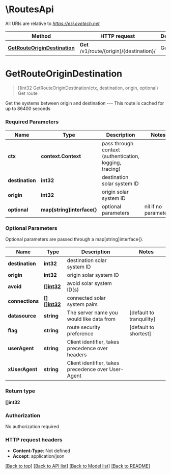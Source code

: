 # \RoutesApi

All URIs are relative to *https://esi.evetech.net*

Method | HTTP request | Description
------------- | ------------- | -------------
[**GetRouteOriginDestination**](RoutesApi.md#GetRouteOriginDestination) | **Get** /v1/route/{origin}/{destination}/ | Get route


# **GetRouteOriginDestination**
> []int32 GetRouteOriginDestination(ctx, destination, origin, optional)
Get route

Get the systems between origin and destination  ---  This route is cached for up to 86400 seconds

### Required Parameters

Name | Type | Description  | Notes
------------- | ------------- | ------------- | -------------
 **ctx** | **context.Context** | pass through context (authentication, logging, tracing)
  **destination** | **int32**| destination solar system ID | 
  **origin** | **int32**| origin solar system ID | 
 **optional** | **map[string]interface{}** | optional parameters | nil if no parameters

### Optional Parameters
Optional parameters are passed through a map[string]interface{}.

Name | Type | Description  | Notes
------------- | ------------- | ------------- | -------------
 **destination** | **int32**| destination solar system ID | 
 **origin** | **int32**| origin solar system ID | 
 **avoid** | [**[]int32**](int32.md)| avoid solar system ID(s) | 
 **connections** | [**[][]int32**]([]int32.md)| connected solar system pairs | 
 **datasource** | **string**| The server name you would like data from | [default to tranquility]
 **flag** | **string**| route security preference | [default to shortest]
 **userAgent** | **string**| Client identifier, takes precedence over headers | 
 **xUserAgent** | **string**| Client identifier, takes precedence over User-Agent | 

### Return type

**[]int32**

### Authorization

No authorization required

### HTTP request headers

 - **Content-Type**: Not defined
 - **Accept**: application/json

[[Back to top]](#) [[Back to API list]](../README.md#documentation-for-api-endpoints) [[Back to Model list]](../README.md#documentation-for-models) [[Back to README]](../README.md)

